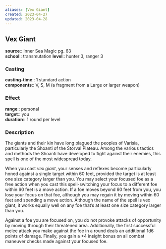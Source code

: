 ```yaml
---
aliases: [Vex Giant]
created: 2023-04-27
updated: 2023-04-28
---
```


## Vex Giant

**source**:: Inner Sea Magic pg. 63  
**school**:: transmutation
**level**:: hunter 3, ranger 3

### Casting

**casting-time**:: 1 standard action  
**components**:: V, S, M (a fragment from a Large or larger weapon)

### Effect

**range**:: personal  
**target**:: you  
**duration**:: 1 round per level

### Description

The giants and their kin have long plagued the peoples of Varisia, particularly the Shoanti of the Storval Plateau. Among the various tactics and methods the Shoanti have developed to fight against their enemies, this spell is one of the most widespread today.  
  
When you cast *vex giant*, your senses and reflexes become particularly honed against a single target within 60 feet, provided the target is at least one size category larger than you. You may select your focused foe as a free action when you cast this spell-switching your focus to a different foe within 60 feet is a move action. If a foe moves beyond 60 feet from you, you lose your focus on that foe, although you may regain it by moving within 60 feet and spending a move action. Although the name of the spell is vex giant, it works equally well on any foe that’s at least one size category larger than you.  
  
Against a foe you are focused on, you do not provoke attacks of opportunity by moving through their threatened area. Additionally, the first successful melee attack you make against the foe in a round deals an additional 1d6 points of damage. Finally, you gain a +4 insight bonus on all combat maneuver checks made against your focused foe.
